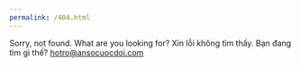 ```yaml
---
permalink: /404.html
---
```

Sorry, not found. What are you looking for?
Xin lỗi không tìm thấy. Bạn đang tìm gì thế?
hotro@ansocuocdoi.com
